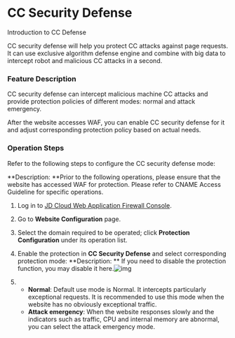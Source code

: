 # CC Security Defense

Introduction to CC Defense

CC security defense will help you protect CC attacks against page requests. It can use exclusive algorithm defense engine and combine with big data to intercept robot and malicious CC attacks in a second.

### **Feature Description**

CC security defense can intercept malicious machine CC attacks and provide protection policies of different modes: normal and attack emergency.

After the website accesses WAF, you can enable CC security defense for it and adjust corresponding protection policy based on actual needs.

### **Operation Steps**

Refer to the following steps to configure the CC security defense mode:

**Description: **Prior to the following operations, please ensure that the website has accessed WAF for protection. Please refer to CNAME Access Guideline for specific operations.

1. Log in to [JD Cloud Web Application Firewall Console](https://cloudwaf-console.jdcloud.com).

2. Go to **Website Configuration** page.

3. Select the domain required to be operated; click **Protection Configuration** under its operation list.

4. Enable the protection in **CC Security Defense** and select corresponding protection mode: 
         **Description: ** If you need to disable the protection function, you may disable it here.![img](https://github.com/jdcloudcom/cn/blob/edit/image/waf-img/cc-web1.png)

5. - **Normal**: Default use mode is Normal. It intercepts particularly exceptional requests. It is recommended to use this mode when the website has no obviously exceptional traffic.
   - **Attack emergency**: When the website responses slowly and the indicators such as traffic, CPU and internal memory are abnormal, you can select the attack emergency mode.


 
